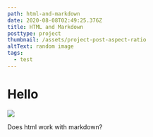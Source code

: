 ```yaml
---
path: html-and-markdown
date: 2020-08-08T02:49:25.376Z
title: HTML and Markdown
posttype: project
thumbnail: /assets/project-post-aspect-ratio
altText: random image
tags:
  - test
---
```

<h1>Hello</h1>

<img src="https://images.unsplash.com/photo-1566903451935-7e8835ed3e97?ixlib=rb-1.2.1&q=80&fm=jpg&crop=entropy&cs=tinysrgb&w=1080&fit=max" />

Does html work with markdown?